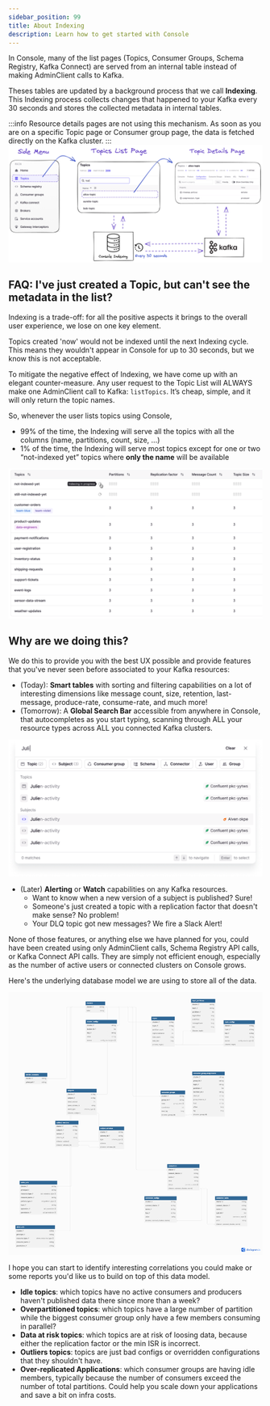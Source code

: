 ```yaml
---
sidebar_position: 99
title: About Indexing
description: Learn how to get started with Console
---
```


In Console, many of the list pages (Topics, Consumer Groups, Schema Registry, Kafka Connect) are served from an internal table instead of making AdminClient calls to Kafka.

Theses tables are updated by a background process that we call **Indexing**. This Indexing process collects changes that happened to your Kafka every 30 seconds and stores the collected metadata in internal tables.

:::info
Resource details pages are not using this mechanism. As soon as you are on a specific Topic page or Consumer group page, the data is fetched directly on the Kafka cluster.
:::
![Capture](img/indexing-explained.png)

## FAQ: I've just created a Topic, but can't see the metadata in the list?

Indexing is a trade-off: for all the positive aspects it brings to the overall user experience, we lose on one key element.

Topics created 'now' would not be indexed until the next Indexing cycle. This means they wouldn't appear in Console for up to 30 seconds, but we know this is not acceptable.

To mitigate the negative effect of Indexing, we have come up with an elegant counter-measure. Any user request to the Topic List will ALWAYS make one AdminClient call to Kafka: `listTopics`. It’s cheap, simple, and it will only return the topic names.

So, whenever the user lists topics using Console,

-   99% of the time, the Indexing will serve all the topics with all the columns (name, partitions, count, size, ...)
-   1% of the time, the Indexing will serve most topics except for one or two “not-indexed yet” topics where **only the name** will be available

![Capture](img/non-indexed-item.png)

## Why are we doing this?

We do this to provide you with the best UX possible and provide features that you've never seen before associated to your Kafka resources:

-   (Today): **Smart tables** with sorting and filtering capabilities on a lot of interesting dimensions like message count, size, retention, last-message, produce-rate, consume-rate, and much more!
-   (Tomorrow): A **Global Search Bar** accessible from anywhere in Console, that autocompletes as you start typing, scanning through ALL your resource types across ALL you connected Kafka clusters.

![Capture](img/search-bar.png)

-   (Later) **Alerting** or **Watch** capabilities on any Kafka resources.
    -   Want to know when a new version of a subject is published? Sure!
    -   Someone's just created a topic with a replication factor that doesn't make sense? No problem!
    -   Your DLQ topic got new messages? We fire a Slack Alert!

None of those features, or anything else we have planned for you, could have been created using only AdminClient calls, Schema Registry API calls, or Kafka Connect API calls. They are simply not efficient enough, especially as the number of active users or connected clusters on Console grows.

Here's the underlying database model we are using to store all of the data.

![Capture](img/data-model.png)

I hope you can start to identify interesting correlations you could make or some reports you'd like us to build on top of this data model. 

-   **Idle topics**: which topics have no active consumers and producers haven't published data there since more than a week?
-   **Overpartitioned topics**: which topics have a large number of partition while the biggest consumer group only have a few members consuming in parallel?
-   **Data at risk topics**: which topics are at risk of loosing data, because either the replication factor or the min ISR is incorrect.
-   **Outliers topics**: topics are just bad configs or overridden configurations that they shouldn't have.
-   **Over-replicated Applications**: which consumer groups are having idle members, typically because the number of consumers exceed the number of total partitions. Could help you scale down your applications and save a bit on infra costs.

          